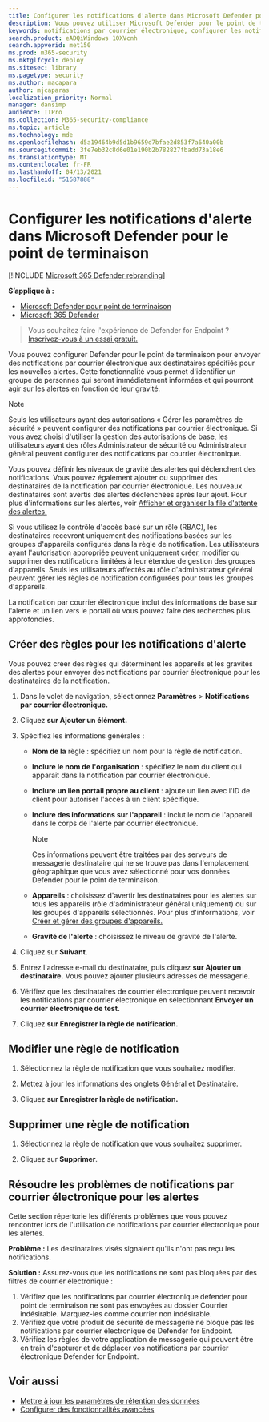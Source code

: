 ```yaml
---
title: Configurer les notifications d'alerte dans Microsoft Defender pour le point de terminaison
description: Vous pouvez utiliser Microsoft Defender pour le point de terminaison pour configurer les paramètres de notification par courrier électronique pour les alertes de sécurité, en fonction de la gravité et d'autres critères.
keywords: notifications par courrier électronique, configurer les notifications d'alerte, notifications microsoft defender atp, alertes microsoft defender atp, Windows 10 Entreprise, Windows 10 Éducation
search.product: eADQiWindows 10XVcnh
search.appverid: met150
ms.prod: m365-security
ms.mktglfcycl: deploy
ms.sitesec: library
ms.pagetype: security
ms.author: macapara
author: mjcaparas
localization_priority: Normal
manager: dansimp
audience: ITPro
ms.collection: M365-security-compliance
ms.topic: article
ms.technology: mde
ms.openlocfilehash: d5a19464b9d5d1b9659d7bfae2d853f7a640a00b
ms.sourcegitcommit: 3fe7eb32c8d6e01e190b2b782827fbadd73a18e6
ms.translationtype: MT
ms.contentlocale: fr-FR
ms.lasthandoff: 04/13/2021
ms.locfileid: "51687888"
---
```

# <a name="configure-alert-notifications-in-microsoft-defender-for-endpoint"></a>Configurer les notifications d'alerte dans Microsoft Defender pour le point de terminaison

[!INCLUDE [Microsoft 365 Defender rebranding](../../includes/microsoft-defender.md)]

**S’applique à :**
- [Microsoft Defender pour point de terminaison](https://go.microsoft.com/fwlink/p/?linkid=2154037)
- [Microsoft 365 Defender](https://go.microsoft.com/fwlink/?linkid=2118804)

>Vous souhaitez faire l'expérience de Defender for Endpoint ? [Inscrivez-vous à un essai gratuit.](https://www.microsoft.com/microsoft-365/windows/microsoft-defender-atp?ocid=docs-wdatp-emailconfig-abovefoldlink)

Vous pouvez configurer Defender pour le point de terminaison pour envoyer des notifications par courrier électronique aux destinataires spécifiés pour les nouvelles alertes. Cette fonctionnalité vous permet d'identifier un groupe de personnes qui seront immédiatement informées et qui pourront agir sur les alertes en fonction de leur gravité.

> [!NOTE]
> Seuls les utilisateurs ayant des autorisations « Gérer les paramètres de sécurité » peuvent configurer des notifications par courrier électronique. Si vous avez choisi d'utiliser la gestion des autorisations de base, les utilisateurs ayant des rôles Administrateur de sécurité ou Administrateur général peuvent configurer des notifications par courrier électronique.

Vous pouvez définir les niveaux de gravité des alertes qui déclenchent des notifications. Vous pouvez également ajouter ou supprimer des destinataires de la notification par courrier électronique. Les nouveaux destinataires sont avertis des alertes déclenchées après leur ajout. Pour plus d'informations sur les alertes, voir [Afficher et organiser la file d'attente des alertes.](alerts-queue.md)

Si vous utilisez le contrôle d'accès basé sur un rôle (RBAC), les destinataires recevront uniquement des notifications basées sur les groupes d'appareils configurés dans la règle de notification.
Les utilisateurs ayant l'autorisation appropriée peuvent uniquement créer, modifier ou supprimer des notifications limitées à leur étendue de gestion des groupes d'appareils.
Seuls les utilisateurs affectés au rôle d'administrateur général peuvent gérer les règles de notification configurées pour tous les groupes d'appareils.

La notification par courrier électronique inclut des informations de base sur l'alerte et un lien vers le portail où vous pouvez faire des recherches plus approfondies.


## <a name="create-rules-for-alert-notifications"></a>Créer des règles pour les notifications d'alerte
Vous pouvez créer des règles qui déterminent les appareils et les gravités des alertes pour envoyer des notifications par courrier électronique pour les destinataires de la notification.


1. Dans le volet de navigation, sélectionnez **Paramètres**  >  **Notifications par courrier électronique.**

2. Cliquez **sur Ajouter un élément.**

3. Spécifiez les informations générales :
    - **Nom de la** règle : spécifiez un nom pour la règle de notification.
    - **Inclure le nom de l'organisation** : spécifiez le nom du client qui apparaît dans la notification par courrier électronique.
    - **Inclure un lien portail propre au client** : ajoute un lien avec l'ID de client pour autoriser l'accès à un client spécifique.
    - **Inclure des informations sur l'appareil** : inclut le nom de l'appareil dans le corps de l'alerte par courrier électronique.
    
        >[!NOTE]
        > Ces informations peuvent être traitées par des serveurs de messagerie destinataire qui ne se trouve pas dans l'emplacement géographique que vous avez sélectionné pour vos données Defender pour le point de terminaison.

    - **Appareils** : choisissez d'avertir les destinataires pour les alertes sur tous les appareils (rôle d'administrateur général uniquement) ou sur les groupes d'appareils sélectionnés. Pour plus d'informations, voir [Créer et gérer des groupes d'appareils.](machine-groups.md)
    - **Gravité de l'alerte** : choisissez le niveau de gravité de l'alerte.

4. Cliquez sur **Suivant**.
    
5. Entrez l'adresse e-mail du destinataire, puis cliquez **sur Ajouter un destinataire.** Vous pouvez ajouter plusieurs adresses de messagerie.

6. Vérifiez que les destinataires de courrier électronique peuvent recevoir les notifications par courrier électronique en sélectionnant **Envoyer un courrier électronique de test.**

7. Cliquez **sur Enregistrer la règle de notification.**

## <a name="edit-a-notification-rule"></a>Modifier une règle de notification
1. Sélectionnez la règle de notification que vous souhaitez modifier.

2. Mettez à jour les informations des onglets Général et Destinataire.

3. Cliquez **sur Enregistrer la règle de notification.**


## <a name="delete-notification-rule"></a>Supprimer une règle de notification

1. Sélectionnez la règle de notification que vous souhaitez supprimer.

2. Cliquez sur **Supprimer**.


## <a name="troubleshoot-email-notifications-for-alerts"></a>Résoudre les problèmes de notifications par courrier électronique pour les alertes
Cette section répertorie les différents problèmes que vous pouvez rencontrer lors de l'utilisation de notifications par courrier électronique pour les alertes.

**Problème :** Les destinataires visés signalent qu'ils n'ont pas reçu les notifications.

**Solution :** Assurez-vous que les notifications ne sont pas bloquées par des filtres de courrier électronique :

1. Vérifiez que les notifications par courrier électronique defender pour point de terminaison ne sont pas envoyées au dossier Courrier indésirable. Marquez-les comme courrier non indésirable.
2. Vérifiez que votre produit de sécurité de messagerie ne bloque pas les notifications par courrier électronique de Defender for Endpoint.
3. Vérifiez les règles de votre application de messagerie qui peuvent être en train d'capturer et de déplacer vos notifications par courrier électronique Defender for Endpoint.

## <a name="related-topics"></a>Voir aussi
- [Mettre à jour les paramètres de rétention des données](data-retention-settings.md)
- [Configurer des fonctionnalités avancées](advanced-features.md)
